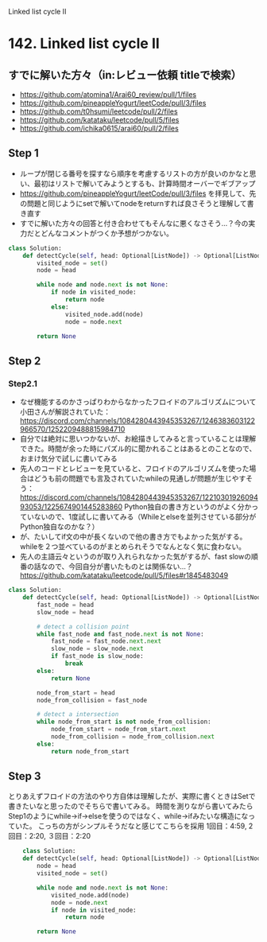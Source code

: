 Linked list cycle II



# 142. Linked list cycle II

## すでに解いた方々（in:レビュー依頼 titleで検索）
- https://github.com/atomina1/Arai60_review/pull/1/files
- https://github.com/pineappleYogurt/leetCode/pull/3/files
- https://github.com/t0hsumi/leetcode/pull/2/files
- https://github.com/katataku/leetcode/pull/5/files
- https://github.com/ichika0615/arai60/pull/2/files

## Step 1
- ループが閉じる番号を探すなら順序を考慮するリストの方が良いのかなと思い、最初はリストで解いてみようとするも、計算時間オーバーでギブアップ
- https://github.com/pineappleYogurt/leetCode/pull/3/files を拝見して、先の問題と同じようにsetで解いてnodeをreturnすれば良さそうと理解して書き直す
- すでに解いた方々の回答と付き合わせてもそんなに悪くなさそう…？今の実力だとどんなコメントがつくか予想がつかない。

```Python
class Solution:
    def detectCycle(self, head: Optional[ListNode]) -> Optional[ListNode]:
        visited_node = set()
        node = head

        while node and node.next is not None:
            if node in visited_node:
                return node
            else:
                visited_node.add(node)
                node = node.next

        return None
```

## Step 2
### Step2.1 
- なぜ機能するのかさっぱりわからなかったフロイドのアルゴリズムについて小田さんが解説されていた：https://discord.com/channels/1084280443945353267/1246383603122966570/1252209488815984710
- 自分では絶対に思いつかないが、お絵描きしてみると言っていることは理解できた。時間が余った時にパズル的に聞かれることはあるとのことなので、おまけ気分で試しに書いてみる
- 先人のコードとレビューを見ていると、フロイドのアルゴリズムを使った場合はどうも前の問題でも言及されていたwhileの見通しが問題が生じやすそう：https://discord.com/channels/1084280443945353267/1221030192609493053/1225674901445283860 Python独自の書き方というのがよく分かっていないので、1度試しに書いてみる（Whileとelseを並列させている部分がPython独自なのかな？）
- が、たいしてif文の中が長くないので他の書き方でもよかった気がする。whileを２つ並べているのがまとめられそうでなんとなく気に食わない。
- 先人の主語云々というのが取り入れられなかった気がするが、fast slowの順番の話なので、今回自分が書いたものとは関係ない…？ https://github.com/katataku/leetcode/pull/5/files#r1845483049

```Python
class Solution:
    def detectCycle(self, head: Optional[ListNode]) -> Optional[ListNode]:
        fast_node = head
        slow_node = head

        # detect a collision point
        while fast_node and fast_node.next is not None:
            fast_node = fast_node.next.next
            slow_node = slow_node.next
            if fast_node is slow_node:
                break
        else:
            return None

        node_from_start = head
        node_from_collision = fast_node

        # detect a intersection
        while node_from_start is not node_from_collision:
            node_from_start = node_from_start.next
            node_from_collision = node_from_collision.next
        else:
            return node_from_start
```

## Step 3
とりあえずフロイドの方法のやり方自体は理解したが、実際に書くときはSetで書きたいなと思ったのでそちらで書いてみる。
時間を測りながら書いてみたらStep1のようにwhile->if->elseを使うのではなく、while->ifみたいな構造になっていた。
こっちの方がシンプルそうだなと感じてこちらを採用
1回目：4:59, 2回目：2:20, ３回目：2:20
```Python
	class Solution:
    def detectCycle(self, head: Optional[ListNode]) -> Optional[ListNode]:
        node = head
        visited_node = set()

        while node and node.next is not None:
            visited_node.add(node)
            node = node.next
            if node in visited_node:
                return node

        return None

```
